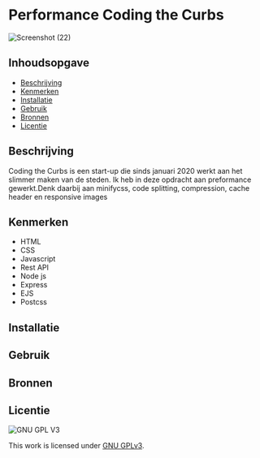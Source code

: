 # Performance Coding the Curbs

![Screenshot (22)](https://user-images.githubusercontent.com/90189815/168689311-a4bec1a1-39a0-4e36-ba32-32f067192ac9.png)

## Inhoudsopgave

  * [Beschrijving](#beschrijving)
  * [Kenmerken](#kenmerken)
  * [Installatie](#installatie)
  * [Gebruik](#gebruik)
  * [Bronnen](#bronnen)
  * [Licentie](#licentie)

## Beschrijving
Coding the Curbs is een start-up die sinds januari 2020  werkt aan het slimmer maken van de steden. Ik heb in deze opdracht aan preformance gewerkt.Denk daarbij aan  minifycss, code splitting, compression, cache header en responsive images

## Kenmerken
* HTML
* CSS
* Javascript
* Rest API
* Node js
* Express
* EJS
* Postcss

## Installatie

## Gebruik

## Bronnen

## Licentie

![GNU GPL V3](https://www.gnu.org/graphics/gplv3-127x51.png)

This work is licensed under [GNU GPLv3](./LICENSE).
